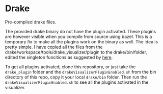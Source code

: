 # Drake

Pre-compiled drake files.

The provided drake binary do not have the plugin activated. These plugins are however visible when you compile from source using bazel. This is a temporary fix to make all the plugins work on the binary as well. The idea is pretty simple. I have copied all the files from the drake/workspace/tools/drake_visualizer/plugin to the drake/bin/folder, edited the singleton funcitions as suggested by [here](https://github.com/RobotLocomotion/drake/issues/10486#issuecomment-618148956). 

To get all plugins activated, clone this repository, or just take the `drake_plugin` folder and the `drakeVisualizerPluginEnabled.sh` from the bin directory of this repo, copy it your local `drake/bin` folder. Then run the `drakeVisualizerPluginEnabled.sh` to see all the plugins activated in the visualizer.
